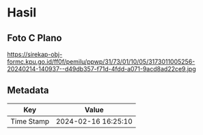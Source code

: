 # Hasil

## Foto C Plano

https://sirekap-obj-formc.kpu.go.id/ff0f/pemilu/ppwp/31/73/01/10/05/3173011005256-20240214-140937--d49db357-f71d-4fdd-a071-9acd8ad22ce9.jpg


## Metadata

| Key        | Value               |
| ---------- | ------------------- |
| Time Stamp | 2024-02-16 16:25:10 |



